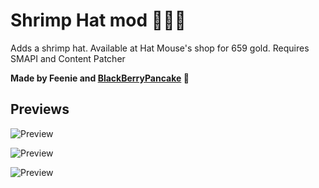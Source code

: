 # Shrimp Hat mod 🦐🦐🦐
Adds a shrimp hat. Available at Hat Mouse's shop for 659 gold.
Requires SMAPI and Content Patcher

**Made by Feenie and [BlackBerryPancake](https://www.instagram.com/black_berry_pancake/) 🦐**

## Previews
![Preview](https://github.com/user-attachments/assets/74627681-b21b-42eb-8257-688e224eec3f)

![Preview](https://github.com/user-attachments/assets/3e30b84c-7b14-4c47-a232-23ff14bd26f5)

![Preview](https://github.com/user-attachments/assets/e4a96877-33e7-4a28-b704-137343ed352a)

